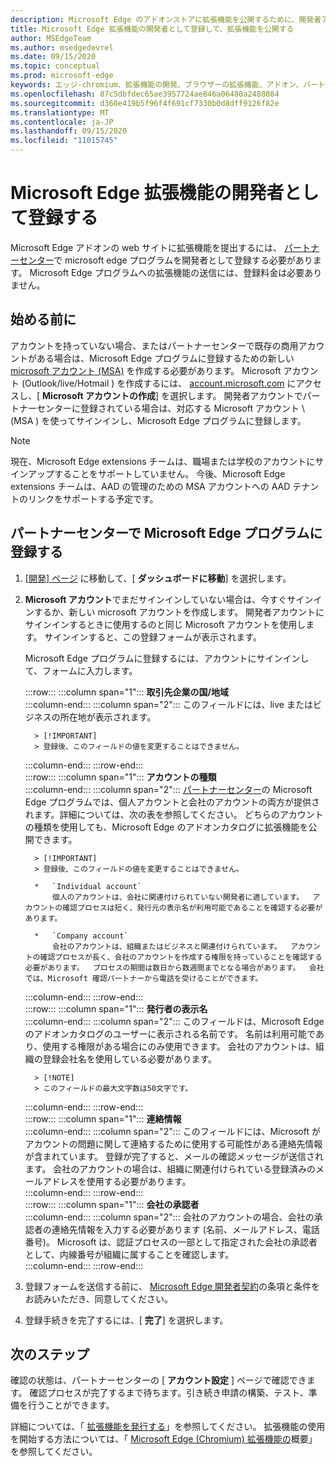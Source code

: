 ```yaml
---
description: Microsoft Edge のアドオンストアに拡張機能を公開するために、開発者アカウントに登録する方法について説明します。
title: Microsoft Edge 拡張機能の開発者として登録して、拡張機能を公開する
author: MSEdgeTeam
ms.author: msedgedevrel
ms.date: 09/15/2020
ms.topic: conceptual
ms.prod: microsoft-edge
keywords: エッジ-chromium、拡張機能の開発、ブラウザーの拡張機能、アドオン、パートナーセンター、開発者
ms.openlocfilehash: 87c5dbfdec65ae3957724ae846a06480a2488084
ms.sourcegitcommit: d360e419b5f96f4f691cf7330b0d8dff9126f82e
ms.translationtype: MT
ms.contentlocale: ja-JP
ms.lasthandoff: 09/15/2020
ms.locfileid: "11015745"
---
```

# Microsoft Edge 拡張機能の開発者として登録する  

Microsoft Edge アドオンの web サイトに拡張機能を提出するには、 [パートナーセンター][MicrosoftPartnerCenter]で microsoft edge プログラムを開発者として登録する必要があります。  Microsoft Edge プログラムへの拡張機能の送信には、登録料金は必要ありません。  

## 始める前に  

アカウントを持っていない場合、またはパートナーセンターで既存の商用アカウントがある場合は、Microsoft Edge プログラムに登録するための新しい [microsoft アカウント (MSA)][WindowsCommunityEverythingAboutMicrosoftAccounts] を作成する必要があります。  Microsoft アカウント (Outlook/live/Hotmail \) を作成するには、 [account.microsoft.com][MicrosoftAccount] にアクセスし、[ **Microsoft アカウントの作成**] を選択します。  開発者アカウントでパートナーセンターに登録されている場合は、対応する Microsoft アカウント \ (MSA \) を使ってサインインし、Microsoft Edge プログラムに登録します。  

> [!NOTE]
> 現在、Microsoft Edge extensions チームは、職場または学校のアカウントにサインアップすることをサポートしていません。  今後、Microsoft Edge extensions チームは、AAD の管理のための MSA アカウントへの AAD テナントのリンクをサポートする予定です。  

## パートナーセンターで Microsoft Edge プログラムに登録する  

1.  [ [開発] ページ][MicrosoftPartnerCenter] に移動して、[ **ダッシュボードに移動**] を選択します。  
1.  **Microsoft アカウント**でまだサインインしていない場合は、今すぐサインインするか、新しい microsoft アカウントを作成します。  開発者アカウントにサインインするときに使用するのと同じ Microsoft アカウントを使用します。  サインインすると、この登録フォームが表示されます。  
    
    Microsoft Edge プログラムに登録するには、アカウントにサインインして、フォームに入力します。  
    <!-- -->
    :::row:::
       :::column span="1":::
          **取引先企業の国/地域**  
       :::column-end:::
       :::column span="2":::
          このフィールドには、live またはビジネスの所在地が表示されます。  
          
          > [!IMPORTANT]
          > 登録後、このフィールドの値を変更することはできません。  
       :::column-end:::
    :::row-end:::  
    :::row:::
       :::column span="1":::
          **アカウントの種類**  
       :::column-end:::
       :::column span="2":::
          [パートナーセンター][MicrosoftPartnerCenter]の Microsoft Edge プログラムでは、個人アカウントと会社のアカウントの両方が提供されます。詳細については、次の表を参照してください。  どちらのアカウントの種類を使用しても、Microsoft Edge のアドオンカタログに拡張機能を公開できます。  
          
          > [!IMPORTANT]
          > 登録後、このフィールドの値を変更することはできません。  
          
          *   `Individual account`  
              個人のアカウントは、会社に関連付けられていない開発者に適しています。  アカウントの確認プロセスは短く、発行元の表示名が利用可能であることを確認する必要があります。  

          *   `Company account`  
              会社のアカウントは、組織またはビジネスと関連付けられています。  アカウントの確認プロセスが長く、会社のアカウントを作成する権限を持っていることを確認する必要があります。  プロセスの期間は数日から数週間までとなる場合があります。  会社では、Microsoft 確認パートナーから電話を受けることができます。  
       :::column-end:::
    :::row-end:::  
    :::row:::
       :::column span="1":::
          **発行者の表示名**  
       :::column-end:::
       :::column span="2":::
          このフィールドは、Microsoft Edge のアドオンカタログのユーザーに表示される名前です。  名前は利用可能であり、使用する権限がある場合にのみ使用できます。  会社のアカウントは、組織の登録会社名を使用している必要があります。  
          
          > [!NOTE]
          > このフィールドの最大文字数は50文字です。  
       :::column-end:::
    :::row-end:::  
    :::row:::
       :::column span="1":::
          **連絡情報**  
       :::column-end:::
       :::column span="2":::
          このフィールドには、Microsoft がアカウントの問題に関して連絡するために使用する可能性がある連絡先情報が含まれています。  登録が完了すると、メールの確認メッセージが送信されます。  会社のアカウントの場合は、組織に関連付けられている登録済みのメールアドレスを使用する必要があります。  
       :::column-end:::
    :::row-end:::  
    :::row:::
       :::column span="1":::
          **会社の承認者**  
       :::column-end:::
       :::column span="2":::
          会社のアカウントの場合、会社の承認者の連絡先情報を入力する必要があります (名前、メールアドレス、電話番号)。  Microsoft は、認証プロセスの一部として指定された会社の承認者として、内線番号が組織に属することを確認します。  
       :::column-end:::
    :::row-end:::  
    <!-- -->
    <!--
    1.  The **Account country/region** field  
        
        This field is where you either live or your business is located.  
        
        > [!IMPORTANT]
        > After enrollment, you are not able to change the value of this field.  
        
    1.  The **Account type** field  
        
        The Microsoft Edge program in [Partner Center][MicrosoftPartnerCenter] offers both individual and company accounts, which are described in detail in the table that follows.  Both account types allow you to publish extensions to the Microsoft Edge add-ons catalog.  
        
        > [!IMPORTANT]
        > After enrollment, you are not able to change the value of this field.  
        
        | Individual account | Company account |  
        |:--- |:--- |  
        | Individual accounts are appropriate for developers not associated with a company.  | Company accounts are associated with organizations and businesses.  |  
        | The account verification process is shorter, and involves verifying that the publisher display name is available.  | The account verification process is longer, and involves confirmation that you are authorized to create the account for your company.  The duration of the process may range from a few days to a few weeks.  Your company may receive phone calls from Microsoft verification partners.  |  
        
    1.  The **Publisher display name** field  
        
        This field is the name shown to users in the Microsoft Edge add-ons catalog.  You may use a name only if it is available, and you have the rights to use it.  Company accounts must use the registered business name of your organization.  
        
        > [!NOTE]
        > The maximum length for this field is 50 characters.  
        
    1.  The **Contact details** field  
        
        Any contact information that Microsoft may use to contact you regarding any account issues.  After registration is complete, an email confirmation is sent to you.  Company accounts must use the registered email address associated with your organization.  
        
    1.  The **Company approver** field  
        
        For company accounts, provide the contact information \(name, email address, and phone number\) of your company approver.  Microsoft contacts the company approver specified as a part of the verification process to ensure that the extensions belong to your organization.  
        -->
1. 登録フォームを送信する前に、 [Microsoft Edge 開発者契約][MicrosoftAppDeveloperAgreement]の条項と条件をお読みいただき、同意してください。  
1. 登録手続きを完了するには、[ **完了**] を選択します。  

## 次のステップ  

確認の状態は、パートナーセンターの [ **アカウント設定** ] ページで確認できます。  確認プロセスが完了するまで待ちます。引き続き申請の構築、テスト、準備を行うことができます。  

詳細については、「 [拡張機能を発行する][ExtensionsChromiumPublishExtension]」を参照してください。  拡張機能の使用を開始する方法については、「 [Microsoft Edge (Chromium) 拡張機能の][ExtensionsChromiumGettingStartedIndex]概要」を参照してください。  

<!-- links -->  

[ExtensionsChromiumGettingStartedIndex]: ../getting-started/index.md "Microsoft Edge (Chromium) extensions の概要 |Microsoft ドキュメント"  
[ExtensionsChromiumPublishExtension]:  ./publish-extension.md "拡張子を公開する |Microsoft ドキュメント"  

[MicrosoftAppDeveloperAgreement]:  /legal/windows/agreements/app-developer-agreement "アプリ開発者契約 |Microsoft ドキュメント"  

[MicrosoftAccount]:  https://account.microsoft.com/account "Microsoft アカウント"  

[MicrosoftPartnerCenter]:  https://partner.microsoft.com/dashboard/microsoftedge/public/login?ref=dd "パートナーセンター"  

[WindowsCommunityEverythingAboutMicrosoftAccounts]:  https://community.windows.com/stories/everything-you-need-to-know-about-microsoft-accounts "Microsoft (または MSA)"  
